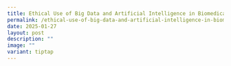 ```yaml
---
title: Ethical Use of Big Data and Artificial Intelligence in Biomedical Research
permalink: /ethical-use-of-big-data-and-artificial-intelligence-in-biomedical-research/
date: 2025-01-27
layout: post
description: ""
image: ""
variant: tiptap
---
```

<p></p>